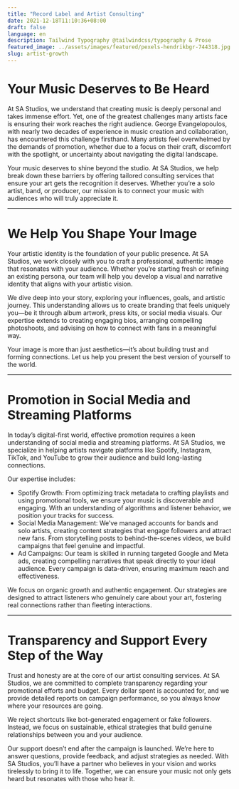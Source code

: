 ```yaml
---
title: "Record Label and Artist Consulting"
date: 2021-12-18T11:10:36+08:00
draft: false
language: en
description: Tailwind Typography @tailwindcss/typography & Prose
featured_image: ../assets/images/featured/pexels-hendrikbgr-744318.jpg
slug: artist-growth
---
```


# Your Music Deserves to Be Heard

At SA Studios, we understand that creating music is deeply personal and takes
immense effort. Yet, one of the greatest challenges many artists face is
ensuring their work reaches the right audience. George Evangelopoulos, with
nearly two decades of experience in music creation and collaboration, has
encountered this challenge firsthand. Many artists feel overwhelmed by the
demands of promotion, whether due to a focus on their craft, discomfort with
the spotlight, or uncertainty about navigating the digital landscape.

Your music deserves to shine beyond the studio. At SA Studios, we help break
down these barriers by offering tailored consulting services that ensure your
art gets the recognition it deserves. Whether you’re a solo artist, band, or
producer, our mission is to connect your music with audiences who will truly
appreciate it.

---

# We Help You Shape Your Image

Your artistic identity is the foundation of your public presence. At SA
Studios, we work closely with you to craft a professional, authentic image that
resonates with your audience. Whether you’re starting fresh or refining an
existing persona, our team will help you develop a visual and narrative
identity that aligns with your artistic vision.

We dive deep into your story, exploring your influences, goals, and artistic
journey. This understanding allows us to create branding that feels uniquely
you—be it through album artwork, press kits, or social media visuals. Our
expertise extends to creating engaging bios, arranging compelling photoshoots,
and advising on how to connect with fans in a meaningful way.

Your image is more than just aesthetics—it’s about building trust and forming
connections. Let us help you present the best version of yourself to the
world.

---

# Promotion in Social Media and Streaming Platforms

In today’s digital-first world, effective promotion requires a keen
understanding of social media and streaming platforms. At SA Studios, we
specialize in helping artists navigate platforms like Spotify, Instagram,
TikTok, and YouTube to grow their audience and build long-lasting connections.

Our expertise includes:
- Spotify Growth: From optimizing track metadata to crafting playlists and
using promotional tools, we ensure your music is discoverable and engaging.
With an understanding of algorithms and listener behavior, we position your
tracks for success.
- Social Media Management: We’ve managed accounts for bands and solo artists,
creating content strategies that engage followers and attract new fans. From
storytelling posts to behind-the-scenes videos, we build campaigns that feel
genuine and impactful.
- Ad Campaigns: Our team is skilled in running targeted Google and Meta ads,
creating compelling narratives that speak directly to your ideal audience.
Every campaign is data-driven, ensuring maximum reach and effectiveness.

We focus on organic growth and authentic engagement. Our strategies are
designed to attract listeners who genuinely care about your art, fostering real
connections rather than fleeting interactions.

---

# Transparency and Support Every Step of the Way

Trust and honesty are at the core of our artist consulting services. At SA
Studios, we are committed to complete transparency regarding your promotional
efforts and budget. Every dollar spent is accounted for, and we provide
detailed reports on campaign performance, so you always know where your
resources are going.

We reject shortcuts like bot-generated engagement or fake followers. Instead,
we focus on sustainable, ethical strategies that build genuine relationships
between you and your audience.

Our support doesn’t end after the campaign is launched. We’re here to answer
questions, provide feedback, and adjust strategies as needed. With SA Studios,
you’ll have a partner who believes in your vision and works tirelessly to bring
it to life. Together, we can ensure your music not only gets heard but
resonates with those who hear it.

